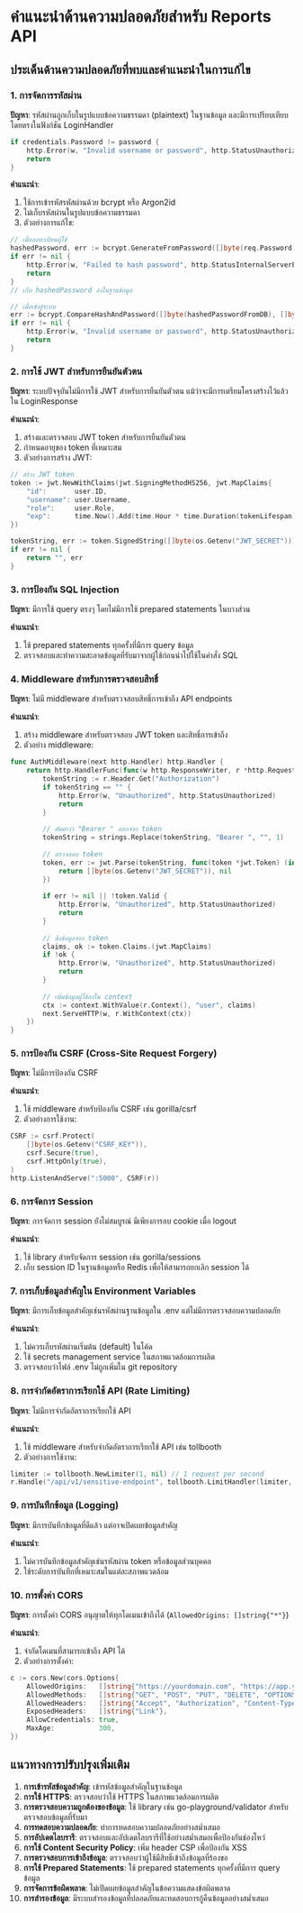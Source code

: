 # คำแนะนำด้านความปลอดภัยสำหรับ Reports API

## ประเด็นด้านความปลอดภัยที่พบและคำแนะนำในการแก้ไข

### 1. การจัดการรหัสผ่าน
**ปัญหา**: รหัสผ่านถูกเก็บในรูปแบบข้อความธรรมดา (plaintext) ในฐานข้อมูล และมีการเปรียบเทียบโดยตรงในฟังก์ชัน LoginHandler
```go
if credentials.Password != password {
    http.Error(w, "Invalid username or password", http.StatusUnauthorized)
    return
}
```

**คำแนะนำ**: 
1. ใช้การเข้ารหัสรหัสผ่านด้วย bcrypt หรือ Argon2id
2. ไม่เก็บรหัสผ่านในรูปแบบข้อความธรรมดา
3. ตัวอย่างการแก้ไข:
```go
// เมื่อลงทะเบียนผู้ใช้
hashedPassword, err := bcrypt.GenerateFromPassword([]byte(req.Password), bcrypt.DefaultCost)
if err != nil {
    http.Error(w, "Failed to hash password", http.StatusInternalServerError)
    return
}
// เก็บ hashedPassword ลงในฐานข้อมูล

// เมื่อเข้าสู่ระบบ
err := bcrypt.CompareHashAndPassword([]byte(hashedPasswordFromDB), []byte(credentials.Password))
if err != nil {
    http.Error(w, "Invalid username or password", http.StatusUnauthorized)
    return
}
```

### 2. การใช้ JWT สำหรับการยืนยันตัวตน
**ปัญหา**: ระบบปัจจุบันไม่มีการใช้ JWT สำหรับการยืนยันตัวตน แม้ว่าจะมีการเตรียมโครงสร้างไว้แล้วใน LoginResponse

**คำแนะนำ**:
1. สร้างและตรวจสอบ JWT token สำหรับการยืนยันตัวตน
2. กำหนดอายุของ token ที่เหมาะสม
3. ตัวอย่างการสร้าง JWT:
```go
// สร้าง JWT token
token := jwt.NewWithClaims(jwt.SigningMethodHS256, jwt.MapClaims{
    "id":       user.ID,
    "username": user.Username,
    "role":     user.Role,
    "exp":      time.Now().Add(time.Hour * time.Duration(tokenLifespan)).Unix(),
})

tokenString, err := token.SignedString([]byte(os.Getenv("JWT_SECRET")))
if err != nil {
    return "", err
}
```

### 3. การป้องกัน SQL Injection
**ปัญหา**: มีการใช้ query ตรงๆ โดยไม่มีการใช้ prepared statements ในบางส่วน

**คำแนะนำ**:
1. ใช้ prepared statements ทุกครั้งที่มีการ query ข้อมูล
2. ตรวจสอบและทำความสะอาดข้อมูลที่รับมาจากผู้ใช้ก่อนนำไปใช้ในคำสั่ง SQL

### 4. Middleware สำหรับการตรวจสอบสิทธิ์
**ปัญหา**: ไม่มี middleware สำหรับตรวจสอบสิทธิ์การเข้าถึง API endpoints

**คำแนะนำ**:
1. สร้าง middleware สำหรับตรวจสอบ JWT token และสิทธิ์การเข้าถึง
2. ตัวอย่าง middleware:
```go
func AuthMiddleware(next http.Handler) http.Handler {
    return http.HandlerFunc(func(w http.ResponseWriter, r *http.Request) {
        tokenString := r.Header.Get("Authorization")
        if tokenString == "" {
            http.Error(w, "Unauthorized", http.StatusUnauthorized)
            return
        }
        
        // ตัดคำว่า "Bearer " ออกจาก token
        tokenString = strings.Replace(tokenString, "Bearer ", "", 1)
        
        // ตรวจสอบ token
        token, err := jwt.Parse(tokenString, func(token *jwt.Token) (interface{}, error) {
            return []byte(os.Getenv("JWT_SECRET")), nil
        })
        
        if err != nil || !token.Valid {
            http.Error(w, "Unauthorized", http.StatusUnauthorized)
            return
        }
        
        // ดึงข้อมูลจาก token
        claims, ok := token.Claims.(jwt.MapClaims)
        if !ok {
            http.Error(w, "Unauthorized", http.StatusUnauthorized)
            return
        }
        
        // เพิ่มข้อมูลผู้ใช้ลงใน context
        ctx := context.WithValue(r.Context(), "user", claims)
        next.ServeHTTP(w, r.WithContext(ctx))
    })
}
```

### 5. การป้องกัน CSRF (Cross-Site Request Forgery)
**ปัญหา**: ไม่มีการป้องกัน CSRF

**คำแนะนำ**:
1. ใช้ middleware สำหรับป้องกัน CSRF เช่น gorilla/csrf
2. ตัวอย่างการใช้งาน:
```go
CSRF := csrf.Protect(
    []byte(os.Getenv("CSRF_KEY")),
    csrf.Secure(true),
    csrf.HttpOnly(true),
)
http.ListenAndServe(":5000", CSRF(r))
```

### 6. การจัดการ Session
**ปัญหา**: การจัดการ session ยังไม่สมบูรณ์ มีเพียงการลบ cookie เมื่อ logout

**คำแนะนำ**:
1. ใช้ library สำหรับจัดการ session เช่น gorilla/sessions
2. เก็บ session ID ในฐานข้อมูลหรือ Redis เพื่อให้สามารถยกเลิก session ได้

### 7. การเก็บข้อมูลสำคัญใน Environment Variables
**ปัญหา**: มีการเก็บข้อมูลสำคัญเช่นรหัสผ่านฐานข้อมูลใน .env แต่ไม่มีการตรวจสอบความปลอดภัย

**คำแนะนำ**:
1. ไม่ควรเก็บรหัสผ่านเริ่มต้น (default) ในโค้ด
2. ใช้ secrets management service ในสภาพแวดล้อมการผลิต
3. ตรวจสอบว่าไฟล์ .env ไม่ถูกเพิ่มใน git repository

### 8. การจำกัดอัตราการเรียกใช้ API (Rate Limiting)
**ปัญหา**: ไม่มีการจำกัดอัตราการเรียกใช้ API

**คำแนะนำ**:
1. ใช้ middleware สำหรับจำกัดอัตราการเรียกใช้ API เช่น tollbooth
2. ตัวอย่างการใช้งาน:
```go
limiter := tollbooth.NewLimiter(1, nil) // 1 request per second
r.Handle("/api/v1/sensitive-endpoint", tollbooth.LimitHandler(limiter, sensitiveHandler))
```

### 9. การบันทึกข้อมูล (Logging)
**ปัญหา**: มีการบันทึกข้อมูลที่ดีแล้ว แต่อาจเปิดเผยข้อมูลสำคัญ

**คำแนะนำ**:
1. ไม่ควรบันทึกข้อมูลสำคัญเช่นรหัสผ่าน token หรือข้อมูลส่วนบุคคล
2. ใช้ระดับการบันทึกที่เหมาะสมในแต่ละสภาพแวดล้อม

### 10. การตั้งค่า CORS
**ปัญหา**: การตั้งค่า CORS อนุญาตให้ทุกโดเมนเข้าถึงได้ (`AllowedOrigins: []string{"*"}`)

**คำแนะนำ**:
1. จำกัดโดเมนที่สามารถเข้าถึง API ได้
2. ตัวอย่างการตั้งค่า:
```go
c := cors.New(cors.Options{
    AllowedOrigins:   []string{"https://yourdomain.com", "https://app.yourdomain.com"},
    AllowedMethods:   []string{"GET", "POST", "PUT", "DELETE", "OPTIONS"},
    AllowedHeaders:   []string{"Accept", "Authorization", "Content-Type", "X-CSRF-Token"},
    ExposedHeaders:   []string{"Link"},
    AllowCredentials: true,
    MaxAge:           300,
})
```

## แนวทางการปรับปรุงเพิ่มเติม

1. **การเข้ารหัสข้อมูลสำคัญ**: เข้ารหัสข้อมูลสำคัญในฐานข้อมูล
2. **การใช้ HTTPS**: ตรวจสอบว่าใช้ HTTPS ในสภาพแวดล้อมการผลิต
3. **การตรวจสอบความถูกต้องของข้อมูล**: ใช้ library เช่น go-playground/validator สำหรับตรวจสอบข้อมูลที่รับมา
4. **การทดสอบความปลอดภัย**: ทำการทดสอบความปลอดภัยอย่างสม่ำเสมอ
5. **การอัปเดตไลบรารี**: ตรวจสอบและอัปเดตไลบรารีที่ใช้อย่างสม่ำเสมอเพื่อป้องกันช่องโหว่
6. **การใช้ Content Security Policy**: เพิ่ม header CSP เพื่อป้องกัน XSS
7. **การตรวจสอบการเข้าถึงข้อมูล**: ตรวจสอบว่าผู้ใช้มีสิทธิ์เข้าถึงข้อมูลที่ร้องขอ
8. **การใช้ Prepared Statements**: ใช้ prepared statements ทุกครั้งที่มีการ query ข้อมูล
9. **การจัดการข้อผิดพลาด**: ไม่เปิดเผยข้อมูลสำคัญในข้อความแสดงข้อผิดพลาด
10. **การสำรองข้อมูล**: มีระบบสำรองข้อมูลที่ปลอดภัยและทดสอบการกู้คืนข้อมูลอย่างสม่ำเสมอ